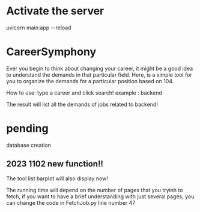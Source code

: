 # Activate the server
uvicorn main:app --reload

# CareerSymphony
Ever you begin to think about changing your career, it might be a good idea to understand the demands in that particular field.
Here, is a simple tool for you to organize the demands for a particular position based on 104.


How to use:
type a career and click search!
example : backend 


The result will list all the demands of jobs related to backend!

# pending



database creation 

## 2023 1102 new function!!

The tool list barplot will also display now!

The running time will depend on the number of pages that you tryinh to fetch, if you want to have a brief understanding with just several pages, you can change the code in FetchJob.py line number 47